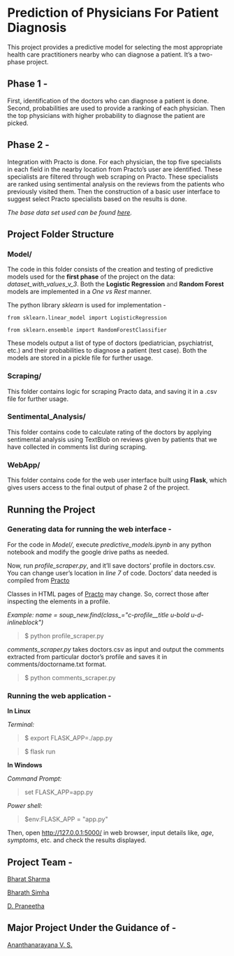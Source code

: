 # Prediction of Physicians For Patient Diagnosis 

This project provides a predictive model for selecting the most appropriate health care practitioners nearby who can diagnose a patient. It’s a two-phase project.

## Phase 1 -
First, identification of the doctors who can diagnose a patient is done. Second, probabilities are used to provide a ranking of each physician. Then the top physicians with higher probability to diagnose the patient are
picked.

## Phase 2 -
Integration with Practo is done. For each physician, the top five specialists in each field in the nearby location from Practo’s user are identified. These specialists are filtered through web scraping on Practo.
These specialists are ranked using sentimental analysis on the reviews from the patients who previously visited them. Then the construction of a basic user interface to suggest select Practo specialists based on the results is done.

*The base data set used can be found [here](https://health.data.ny.gov/api/views/rmwa-zns4/rows.csv?accessType=DOWNLOAD).*

## Project Folder Structure 
### Model/
The code in this folder consists of the creation and testing of predictive models used for the **first phase** of the project on the data: *dataset_with_values_v_3*. Both the **Logistic Regression** and **Random Forest** models are implemented in a *One vs Rest* manner. 

The python library *sklearn* is used for implementation - 

```from sklearn.linear_model import LogisticRegression```

 ```from sklearn.ensemble import RandomForestClassifier ```

These models output a list of type of doctors (pediatrician, psychiatrist, etc.) and their probabilities to diagnose a patient (test case). Both the models are stored in a pickle file for further usage.

### Scraping/ 
This folder contains logic for scraping Practo data, and saving it in a .csv file for further usage. 

### Sentimental_Analysis/ 
This folder contains code to calculate rating of the doctors by applying sentimental analysis using TextBlob on reviews given by patients that we have collected in comments list during scraping.

### WebApp/ 
This folder contains code for the web user interface built using **Flask**, which gives users access to the final output of phase 2 of the project.

## Running the Project 
### Generating data for running the web interface -
For the code in *Model/*, execute *predictive_models.ipynb* in any python notebook and modify the google drive paths as needed.
 
Now, run *profile_scraper.py*, and it’ll save doctors’ profile in doctors.csv. You can change user’s location in *line 7* of code. Doctors’ data needed is compiled from [Practo](https://www.practo.com/) 

Classes in HTML pages of [Practo](https://www.practo.com/) may change. So, correct those after inspecting the elements in a profile.

*Example: name = soup_new.find(class_="c-profile__title u-bold u-d-inlineblock")*
>$ python profile_scraper.py

*comments_scraper.py* takes doctors.csv as input and output the comments extracted from particular doctor’s profile and saves it in comments/doctorname.txt format.
>$ python comments_scraper.py

### Running the web application -
**In Linux**

*Terminal:*
> $ export FLASK_APP=./app.py
 
> $ flask run
 
**In Windows**

*Command Prompt:*
> set FLASK_APP=app.py

*Power shell:*
> $env:FLASK_APP = "app.py"

Then, open http://127.0.0.1:5000/ in web browser, input details like, *age*, *symptoms*, etc. and check the results displayed.

## Project Team -

[Bharat Sharma](https://github.com/GENU05)

[Bharath Simha](https://github.com/bharathred)

[D. Praneetha](https://github.com/Shira98)

## Major Project Under the Guidance of -

[Ananthanarayana V. S.](http://infotech.nitk.ac.in/faculty/ananthanarayana-v-s) 
